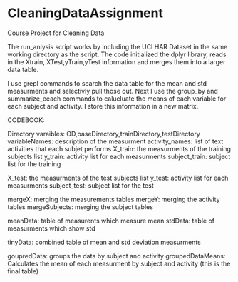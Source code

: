 CleaningDataAssignment
======================

Course Project for Cleaning Data 

The run_anlysis script works by including the UCI HAR Dataset in the same working directory as the script. The 
code initialized the dplyr library, reads in the Xtrain, XTest,yTrain,yTest information and merges them into a larger data table. 

I use grepl commands to search the data table for the mean and std measurments and selectivly pull those out. Next I use the group_by and summarize_eeach commands to calucluate the means of each variable for each subject and activity. I store this information in a new matrix.

CODEBOOK:

Directory varaibles: OD,baseDirectory,trainDirectory,testDirectory 
variableNames: description of the measurment
activity_names: list of text activities that each subjet performs
X_train: the measurments of the training subjects list
y_train: activity list for each measurments
subject_train: subject list for the training

X_test: the measurments of the test subjects list
y_test: activity list for each measurments
subject_test: subject list for the test

mergeX: merging the measurements tables
mergeY: merging the activity tables
mergeSubjects: merging the subject tables

meanData: table of measurents which measure mean
stdData: table of measurments which show std

tinyData: combined table of mean and std deviation measurments

goupredData: groups the data by subject and activity
groupedDataMeans: Calculates the mean of each measurment by subject and activity (this is the final table)
